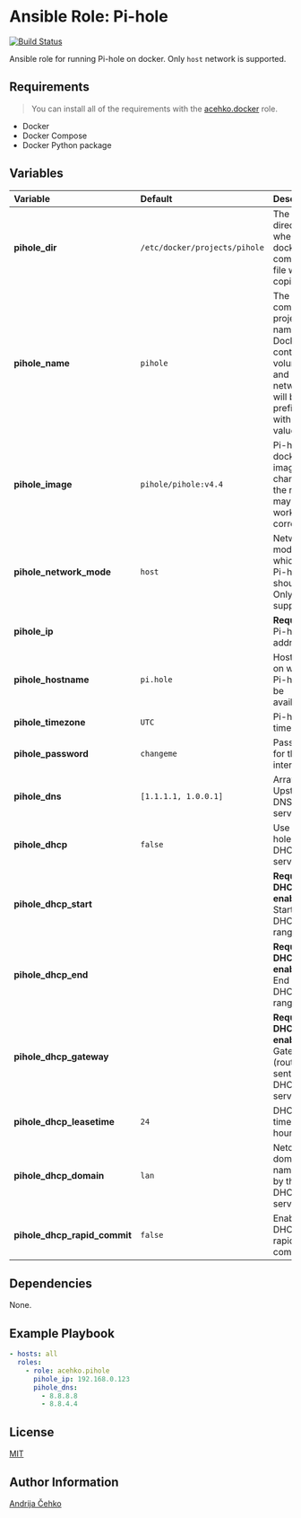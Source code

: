 # Ansible Role: Pi-hole
[![Build Status](https://travis-ci.com/acehko/ansible-pihole.svg?branch=master)](https://travis-ci.com/acehko/ansible-pihole)

Ansible role for running Pi-hole on docker. Only `host` network is supported.

## Requirements
> You can install all of the requirements with the [acehko.docker](https://github.com/acehko/ansible-docker) role.

- Docker
- Docker Compose
- Docker Python package

## Variables
| Variable                     | Default                       | Description                                                                                                |
|:-----------------------------|:------------------------------|:-----------------------------------------------------------------------------------------------------------|
| **pihole_dir**               | `/etc/docker/projects/pihole` | The directory where the docker compose file will be copied.                                                |
| **pihole_name**              | `pihole`                      | The docker compose project name. Docker containers, volumes and networks will be prefixed with this value. |
| **pihole_image**             | `pihole/pihole:v4.4`          | Pi-hole docker image. If changed the role may not work correctly.                                          |
| **pihole_network_mode**      | `host`                        | Network mode in which the Pi-hole should run. Only `host` is supported.                                    |
| **pihole_ip**                |                               | **Required**. Pi-hole ip address.                                                                          |
| **pihole_hostname**          | `pi.hole`                     | Hostname on which Pi-hole will be available.                                                               |
| **pihole_timezone**          | `UTC`                         | Pi-hole timezone.                                                                                          |
| **pihole_password**          | `changeme`                    | Password for the web interface.                                                                            |
| **pihole_dns**               | `[1.1.1.1, 1.0.0.1]`          | Array of Upstream DNS servers.                                                                             |
| **pihole_dhcp**              | `false`                       | Use Pi-hole as a DHCP server.                                                                              |
| **pihole_dhcp_start**        |                               | **Required if DHCP enabled** Start of DHCP ip range.                                                       |
| **pihole_dhcp_end**          |                               | **Required if DHCP enabled** End of DHCP ip range.                                                         |
| **pihole_dhcp_gateway**      |                               | **Required if DHCP enabled** Gateway (router) ip sent by the DHCP server.                                  |
| **pihole_dhcp_leasetime**    | `24`                          | DHCP lease time in hours.                                                                                  |
| **pihole_dhcp_domain**       | `lan`                         | Netowork domain name sent by the DHCP server.                                                              |
| **pihole_dhcp_rapid_commit** | `false`                       | Enable DHCPv4 rapid commit.                                                                                |

## Dependencies
None.

## Example Playbook
```yaml
- hosts: all
  roles:
    - role: acehko.pihole
      pihole_ip: 192.168.0.123
      pihole_dns: 
        - 8.8.8.8
        - 8.8.4.4
```

## License
[MIT](LICENSE)

## Author Information
[Andrija Čehko](https://github.com/acehko)
